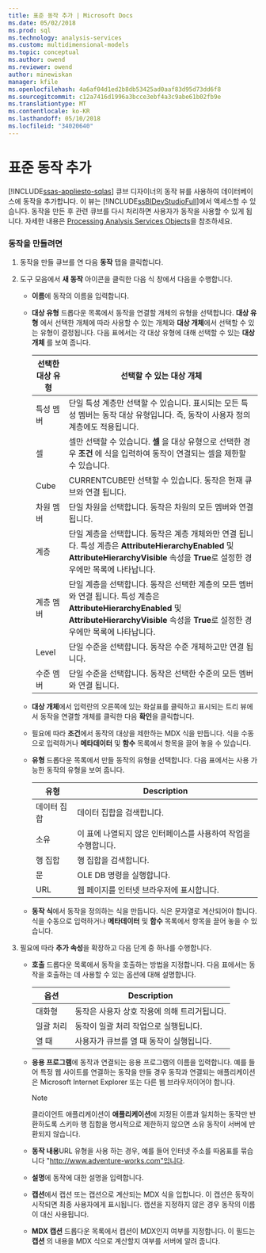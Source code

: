 ```yaml
---
title: 표준 동작 추가 | Microsoft Docs
ms.date: 05/02/2018
ms.prod: sql
ms.technology: analysis-services
ms.custom: multidimensional-models
ms.topic: conceptual
ms.author: owend
ms.reviewer: owend
author: minewiskan
manager: kfile
ms.openlocfilehash: 4a6af04d1ed2b8db53425ad0aaf83d95d73dd6f8
ms.sourcegitcommit: c12a7416d1996a3bcce3ebf4a3c9abe61b02fb9e
ms.translationtype: MT
ms.contentlocale: ko-KR
ms.lasthandoff: 05/10/2018
ms.locfileid: "34020640"
---
```

# <a name="add-a-standard-action"></a>표준 동작 추가
[!INCLUDE[ssas-appliesto-sqlas](../../includes/ssas-appliesto-sqlas.md)]
  큐브 디자이너의 동작 뷰를 사용하여 데이터베이스에 동작을 추가합니다. 이 뷰는 [!INCLUDE[ssBIDevStudioFull](../../includes/ssbidevstudiofull-md.md)]에서 액세스할 수 있습니다. 동작을 만든 후 관련 큐브를 다시 처리하면 사용자가 동작을 사용할 수 있게 됩니다. 자세한 내용은 [Processing Analysis Services Objects](../../analysis-services/multidimensional-models/processing-analysis-services-objects.md)을 참조하세요.  
  
### <a name="to-create-an-action"></a>동작을 만들려면  
  
1.  동작을 만들 큐브를 연 다음 **동작** 탭을 클릭합니다.  
  
2.  도구 모음에서 **새 동작** 아이콘을 클릭한 다음 식 창에서 다음을 수행합니다.  
  
    -   **이름**에 동작의 이름을 입력합니다.  
  
    -   **대상 유형** 드롭다운 목록에서 동작을 연결할 개체의 유형을 선택합니다. **대상 유형** 에서 선택한 개체에 따라 사용할 수 있는 개체와 **대상 개체**에서 선택할 수 있는 유형이 결정됩니다. 다음 표에서는 각 대상 유형에 대해 선택할 수 있는 **대상 개체** 를 보여 줍니다.  
  
        |선택한 대상 유형|선택할 수 있는 대상 개체|  
        |---------------------------------------------|---------------------------------------------------|  
        |특성 멤버|단일 특성 계층만 선택할 수 있습니다. 표시되는 모든 특성 멤버는 동작 대상 유형입니다. 즉, 동작이 사용자 정의 계층에도 적용됩니다.|  
        |셀|셀만 선택할 수 있습니다. **셀** 을 대상 유형으로 선택한 경우 **조건** 에 식을 입력하여 동작이 연결되는 셀을 제한할 수 있습니다.|  
        |Cube|CURRENTCUBE만 선택할 수 있습니다. 동작은 현재 큐브와 연결 됩니다.|  
        |차원 멤버|단일 차원을 선택합니다. 동작은 차원의 모든 멤버와 연결 됩니다.|  
        |계층|단일 계층을 선택합니다. 동작은 계층 개체와만 연결 됩니다. 특성 계층은 **AttributeHierarchyEnabled** 및 **AttributeHierarchyVisible** 속성을 **True**로 설정한 경우에만 목록에 나타납니다.|  
        |계층 멤버|단일 계층을 선택합니다. 동작은 선택한 계층의 모든 멤버와 연결 됩니다. 특성 계층은 **AttributeHierarchyEnabled** 및 **AttributeHierarchyVisible** 속성을 **True**로 설정한 경우에만 목록에 나타납니다.|  
        |Level|단일 수준을 선택합니다. 동작은 수준 개체하고만 연결 됩니다.|  
        |수준 멤버|단일 수준을 선택합니다. 동작은 선택한 수준의 모든 멤버와 연결 됩니다.|  
  
    -   **대상 개체**에서 입력란의 오른쪽에 있는 화살표를 클릭하고 표시되는 트리 뷰에서 동작을 연결할 개체를 클릭한 다음 **확인**을 클릭합니다.  
  
    -   필요에 따라 **조건**에서 동작의 대상을 제한하는 MDX 식을 만듭니다. 식을 수동으로 입력하거나 **메타데이터** 및 **함수** 목록에서 항목을 끌어 놓을 수 있습니다.  
  
    -   **유형** 드롭다운 목록에서 만들 동작의 유형을 선택합니다. 다음 표에서는 사용 가능한 동작의 유형을 보여 줍니다.  
  
        |유형|Description|  
        |----------|-----------------|  
        |데이터 집합|데이터 집합을 검색합니다.|  
        |소유|이 표에 나열되지 않은 인터페이스를 사용하여 작업을 수행합니다.|  
        |행 집합|행 집합을 검색합니다.|  
        |문|OLE DB 명령을 실행합니다.|  
        |URL|웹 페이지를 인터넷 브라우저에 표시합니다.|  
  
    -   **동작 식**에서 동작을 정의하는 식을 만듭니다. 식은 문자열로 계산되어야 합니다. 식을 수동으로 입력하거나 **메타데이터** 및 **함수** 목록에서 항목을 끌어 놓을 수 있습니다.  
  
3.  필요에 따라 **추가 속성**을 확장하고 다음 단계 중 하나를 수행합니다.  
  
    -   **호출** 드롭다운 목록에서 동작을 호출하는 방법을 지정합니다. 다음 표에서는 동작을 호출하는 데 사용할 수 있는 옵션에 대해 설명합니다.  
  
        |옵션|Description|  
        |------------|-----------------|  
        |대화형|동작은 사용자 상호 작용에 의해 트리거됩니다.|  
        |일괄 처리|동작이 일괄 처리 작업으로 실행됩니다.|  
        |열 때|사용자가 큐브를 열 때 동작이 실행됩니다.|  
  
    -   **응용 프로그램**에 동작과 연결되는 응용 프로그램의 이름을 입력합니다. 예를 들어 특정 웹 사이트를 연결하는 동작을 만들 경우 동작과 연결되는 애플리케이션은 Microsoft Internet Explorer 또는 다른 웹 브라우저이어야 합니다.  
  
        > [!NOTE]  
        >  클라이언트 애플리케이션이 **애플리케이션**에 지정된 이름과 일치하는 동작만 반환하도록 스키마 행 집합을 명시적으로 제한하지 않으면 소유 동작이 서버에 반환되지 않습니다.  
  
    -   **동작 내용**URL 유형을 사용 하는 경우, 예를 들어 인터넷 주소를 따옴표를 묶습니다 "http://www.adventure-works.com"입니다.  
  
    -   **설명**에 동작에 대한 설명을 입력합니다.  
  
    -   **캡션**에서 캡션 또는 캡션으로 계산되는 MDX 식을 입합니다. 이 캡션은 동작이 시작되면 최종 사용자에게 표시됩니다. 캡션을 지정하지 않은 경우 동작의 이름이 대신 사용됩니다.  
  
    -   **MDX 캡션** 드롭다운 목록에서 캡션이 MDX인지 여부를 지정합니다. 이 필드는 **캡션** 의 내용을 MDX 식으로 계산할지 여부를 서버에 알려 줍니다.  
  
  
